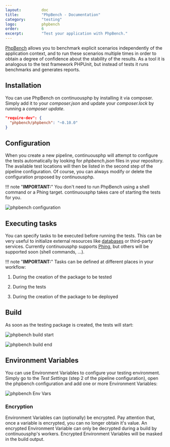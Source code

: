 ```yaml
---
layout:         doc
title:          "PhpBench - Documentation"
category:       "testing"
logo:           phpbench
order:          6
excerpt:        "Test your application with PhpBench."
---
```


[PhpBench](http://www.phpbench.com/) allows you to benchmark explicit scenarios independently of the application context, and to run these scenarios multiple times in order to obtain a degree of confidence about the stability of the results. As a tool it is analogous to the test framework PHPUnit, but instead of tests it runs benchmarks and generates reports.

## Installation
You can use PhpBench on continuousphp by installing it via composer. Simply add it to your *composer.json* and update your *composer.lock* by running a *composer update*.

```json
"require-dev": {
  "phpbench/phpbench": "~0.10.0"
}
```

## Configuration
When you create a new pipeline, continuousphp will attempt to configure the tests automatically by looking for *phpbench.json* files in your repository. The available test locations will then be listed in the second step of the pipeline configuration. Of course, you can always modify or delete the configuration proposed by continuousphp.

!!! note "**IMPORTANT:**" 
    You don't need to run PhpBench using a shell command or a Phing target. continuousphp takes care of starting the tests for you.

![phpbench configuration](/assets/doc/testing/phpbench/configuration.png)

## Executing tasks

You can specify tasks to be executed before running the tests. This can be very useful to initialize external resources like [databases](//databases) or third-party services. Currently continuousphp supports [Phing](https://www.phing.info/), but others will be supported soon (shell commands, ...).

!!! note "**IMPORTANT:**" 
    Tasks can be defined at different places in your workflow:

1. During the creation of the package to be tested

2. During the tests

3. During the creation of the package to be deployed

## Build

As soon as the testing package is created, the tests will start:

![phpbench build start](/assets/doc/testing/phpbench/build-start.png)

![phpbench build end](/assets/doc/testing/phpbench/build-end.png)

## Environment Variables

You can use Environment Variables to configure your testing environment. Simply go to the *Test Settings* (step 2
of the pipeline configuration), open the phpbench configuration and add one or more Environment Variables:

![phpbench Env Vars](/assets/doc/testing/phpbench/env-vars.png)

### Encryption

Environment Variables can (optionally) be encrypted. Pay attention that, once a variable is encrypted, you can no longer obtain
it's value. An encrypted Environment Variable can only be decrypted during a build by continuousphp's workers. Encrypted
Environment Variables will be masked in the build output.